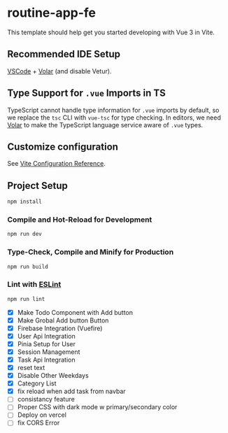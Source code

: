 # routine-app-fe

This template should help get you started developing with Vue 3 in Vite.

## Recommended IDE Setup

[VSCode](https://code.visualstudio.com/) + [Volar](https://marketplace.visualstudio.com/items?itemName=Vue.volar) (and disable Vetur).

## Type Support for `.vue` Imports in TS

TypeScript cannot handle type information for `.vue` imports by default, so we replace the `tsc` CLI with `vue-tsc` for type checking. In editors, we need [Volar](https://marketplace.visualstudio.com/items?itemName=Vue.volar) to make the TypeScript language service aware of `.vue` types.

## Customize configuration

See [Vite Configuration Reference](https://vite.dev/config/).

## Project Setup

```sh
npm install
```

### Compile and Hot-Reload for Development

```sh
npm run dev
```

### Type-Check, Compile and Minify for Production

```sh
npm run build
```

### Lint with [ESLint](https://eslint.org/)

```sh
npm run lint
```

- [x] Make Todo Component with Add button
- [x] Make Grobal Add button Button
- [x] Firebase Integration (Vuefire)
- [x] User Api Integration
- [x] Pinia Setup for User
- [x] Session Management
- [x] Task Api Integration
- [x] reset text
- [x] Disable Other Weekdays
- [x] Category List
- [x] fix reload when add task from navbar
- [ ] consistancy feature
- [ ] Proper CSS with dark mode w primary/secondary color
- [ ] Deploy on vercel
- [ ] fix CORS Error
